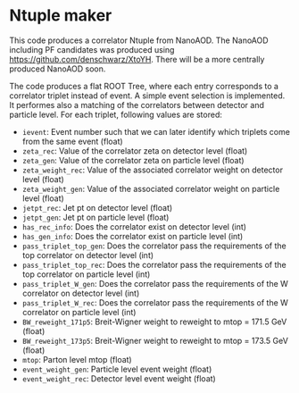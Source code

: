# Ntuple maker

This code produces a correlator Ntuple from NanoAOD.
The NanoAOD including PF candidates was produced using https://github.com/denschwarz/XtoYH.
There will be a more centrally produced NanoAOD soon.


The code produces a flat ROOT Tree, where each entry corresponds to a correlator triplet instead of event.
A simple event selection is implemented.
It performes also a matching of the correlators between detector and particle level.
For each triplet, following values are stored:

- `ievent`: Event number such that we can later identify which triplets come from the same event (float)
- `zeta_rec`: Value of the correlator zeta on detector level (float)
- `zeta_gen`: Value of the correlator zeta on particle level (float)
- `zeta_weight_rec`: Value of the associated correlator weight on detector level (float)
- `zeta_weight_gen`: Value of the associated correlator weight on particle level (float)
- `jetpt_rec`: Jet pt on detector level (float)
- `jetpt_gen`: Jet pt on particle level (float)
- `has_rec_info`: Does the correlator exist on detector level (int)
- `has_gen_info`: Does the correlator exist on particle level (int)
- `pass_triplet_top_gen`: Does the correlator pass the requirements of the top correlator on detector level (int)
- `pass_triplet_top_rec`: Does the correlator pass the requirements of the top correlator on particle level (int)
- `pass_triplet_W_gen`: Does the correlator pass the requirements of the W correlator on detector level (int)
- `pass_triplet_W_rec`: Does the correlator pass the requirements of the W correlator on particle level (int)
- `BW_reweight_171p5`: Breit-Wigner weight to reweight to mtop = 171.5 GeV (float)
- `BW_reweight_173p5`: Breit-Wigner weight to reweight to mtop = 173.5 GeV (float)
- `mtop`: Parton level mtop (float)
- `event_weight_gen`: Particle level event weight (float)
- `event_weight_rec`: Detector level event weight (float)
